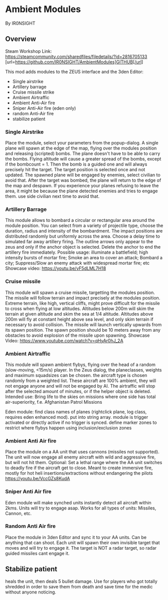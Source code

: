# Ambient Modules
By IR0NSIGHT
## Overview
Steam Workshop Link: https://steamcommunity.com/sharedfiles/filedetails/?id=2816705133
[url=https://github.com/IR0NSIGHT/AmbientModules]GITHUB[/url]

This mod adds modules to the ZEUS interface and the 3den Editor:
- Single airstrike
- Artillery barrage
- Cruise missile strike
- Ambient Airtraffic
- Ambient Anti-Air fire
- Sniper Anti-Air fire (eden only)
- random Anti-Air fire
- stabilize patient

### Single Airstrike
Place the module, select your parameters from the popup-dialog. A single plane will spawn at the edge of the map, flying over the modules position and releasing (scripted) bombs. The plane doesn't have to be able to carry the bombs. Flying altitude will cause a greater spread of the bombs, except if the bombcount = 1. Then the bomb is a guided one and will always precisely hit the target. The target position is selected once and not updated. 
The spawned plane will be engaged by enemies, select civilian to avoid that. After the target was bombed, the plane will return to the edge of the map and despawn.
If you experience your planes refusing to leave the area, it might be because the plane detected enemies and tries to engage them. use side civilian next time to avoid that.

### Artillery Barrage
This module allows to bombard a circular or rectangular area around the module position. You can select from a variety of projectile type, choose the duration, radius and intensity of the bombardment. The impact positions are distributed randomly but uniformly across the area. Choose a delay time to simulated far away artillery firing.
The outline arrows only appear to the zeus and only if the anchor object is selected. Delete the anchor to end the artillery fire immediately.
Possible usage: illuminate a battlefield; high intensity bursts of mortar fire; Smoke an area to cover an attack; Bombard a city; Suppress/Slow an enemy attack with widespread mortar fire; etc 
Showcase video:
https://youtu.be/vF5dLML7H18

### Cruise missile
This module will spawn a cruise missile, targetting the modules position. The missile will follow terrain and impact precisely at the modules position. Extreme terrain, like high, vertical cliffs, might prove difficult for the missile to cross when flying at low altitudes. 
Altitudes below 200m will skim the terrain at given altitude and skim the sea at 1/4 altitude. Altitudes above 200m will fly at constant height above sea level, and only skim terrain if necessary to avoid collision.
The missile will launch vertically upwards from its spawn position. The spawn position should be 10 meters away from any obstacles to avoid explosion of the missile upon spawning.
Showcase Video:
https://www.youtube.com/watch?v=qHyAr0hJ_2A

### Ambient Airtraffic 
This module will spawn ambient flybys, flying over the head of a random (slow-moving, <15m/s) player. 
In the Zeus dialog, the planeclasses, weights and maximum squadsizes can be chosen. the aircraft type is chosen randomly from a weighted list. These aircraft are 100% ambient, they will not engage anyone and will not be engaged by AI. 
The airtraffic will stop after the selected amount of minutes, or if the helper object is deleted.
Intended use: Bring life to the skies on missions where one side has total air-superiority, f.e. Afghanistan Patrol Missions

Eden module: find class names of planes (rightclick plane, log class, requires eden enhanced mod). put into string array.
module is trigger activated or directly active if no trigger is synced. define marker zones to restrict where flybys happen using inclusion/exclusion zones 

### Ambient Anti Air fire
Place the module on a AA unit that uses cannons (missiles not supported). The unit will now engage all enemy aircraft with wild and aggressive fire, but will not hit them.
Optional: Set a lethal range where the AA unit switches to deadly fire if the aircraft get to close.
Meant to create immersive fire, mostly for hot heli insertions/extractions without endangering the pilots
https://youtu.be/VccGZs8KudA

### Sniper Anti Air fire
Eden module will make synched units instantly detect all aircraft within 2kms. Units will try to engage asap.
Works for all types of units: Missiles, Cannon, etc.

### Random Anti Air fire
Place the module in 3den Editor and sync it to your AA units. Can be anything that can shoot. Each unit will spawn their own invisible target that moves and will try to engage it. The target is NOT a radar target, so radar guided missiles cant engage it.

## Stabilize patient
heals the unit, then deals 5 bullet damage. Use for players who got totally shredded in order to save them from death and save time for the medic without anyone noticing.
